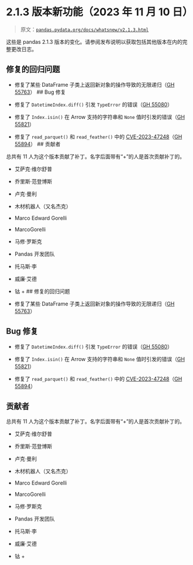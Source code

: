 # 2.1.3 版本新功能（2023 年 11 月 10 日）

> 原文：[`pandas.pydata.org/docs/whatsnew/v2.1.3.html`](https://pandas.pydata.org/docs/whatsnew/v2.1.3.html)

这些是 pandas 2.1.3 版本的变化。请参阅发布说明以获取包括其他版本在内的完整更改日志。

## 修复的回归问题

+   修复了某些 DataFrame 子类上返回新对象的操作导致的无限递归（[GH 55763](https://github.com/pandas-dev/pandas/issues/55763)）  ## Bug 修复

+   修复了 `DatetimeIndex.diff()` 引发 `TypeError` 的错误（[GH 55080](https://github.com/pandas-dev/pandas/issues/55080)）

+   修复了 `Index.isin()` 在 Arrow 支持的字符串和 `None` 值时引发的错误（[GH 55821](https://github.com/pandas-dev/pandas/issues/55821)）

+   修复了 `read_parquet()` 和 `read_feather()` 中的 [CVE-2023-47248](https://www.cve.org/CVERecord?id=CVE-2023-47248)（[GH 55894](https://github.com/pandas-dev/pandas/issues/55894)）  ## 贡献者

总共有 11 人为这个版本贡献了补丁。名字后面带有“+”的人是首次贡献补丁的。

+   艾萨克·维尔舒普

+   乔里斯·范登博斯

+   卢克·曼利

+   木材机器人（又名杰克）

+   Marco Edward Gorelli

+   MarcoGorelli

+   马修·罗斯克

+   Pandas 开发团队

+   托马斯·李

+   威廉·艾德

+   钴 +  ## 修复的回归问题

+   修复了某些 DataFrame 子类上返回新对象的操作导致的无限递归（[GH 55763](https://github.com/pandas-dev/pandas/issues/55763)）

## Bug 修复

+   修复了 `DatetimeIndex.diff()` 引发 `TypeError` 的错误（[GH 55080](https://github.com/pandas-dev/pandas/issues/55080)）

+   修复了 `Index.isin()` 在 Arrow 支持的字符串和 `None` 值时引发的错误（[GH 55821](https://github.com/pandas-dev/pandas/issues/55821)）

+   修复了 `read_parquet()` 和 `read_feather()` 中的 [CVE-2023-47248](https://www.cve.org/CVERecord?id=CVE-2023-47248)（[GH 55894](https://github.com/pandas-dev/pandas/issues/55894)）

## 贡献者

总共有 11 人为这个版本贡献了补丁。名字后面带有“+”的人是首次贡献补丁的。

+   艾萨克·维尔舒普

+   乔里斯·范登博斯

+   卢克·曼利

+   木材机器人（又名杰克）

+   Marco Edward Gorelli

+   MarcoGorelli

+   马修·罗斯克

+   Pandas 开发团队

+   托马斯·李

+   威廉·艾德

+   钴 +
